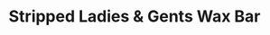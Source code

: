 ---
title: "Stripped Ladies & Gents Wax Bar"
url: /burnaby/stripped-ladies-and-gents-wax-bar/
shop: beauty
---